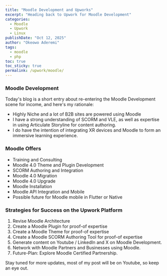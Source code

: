 ```yaml
---
title: "Moodle Development and Upworks"
excerpt: "Heading back to Upwork for Moodle Development"
categories:
  - Moodle
  - Upwork
  - Linux
publishDate: "Oct 12, 2025"
author: "Okeowo Aderemi"
tags:
  - moodle
  - php
toc: true
toc_sticky: true
permalink: /upwork/moodle/
---
```



### Moodle Development

Today's blog is a short entry about re-entering the Moodle Development scene for income, and here's my rationale:

* Highly Niche and a lot of B2B sites are powered using Moodle
* I have a strong understanding of SCORM and VLE, as well as expertise in using Articulate Storyline for content
  authoring. 
* I do have the intention of integrating XR devices and Moodle to form an immersive learning experience.

### Moodle Offers

* Training and Consulting
* Moodle 4.0 Theme and Plugin Development
* SCORM Authoring and Integration
* Moodle 4.0 Migration
* Moodle 4.0 Upgrade
* Moodle Installation
* Moodle API Integration and Mobile
* Possible future for Moodle mobile in Flutter or Native


### Strategies for Success on the Upwork Platform

1. Revise Moodle Architecture
2. Create a Moodle Plugin for proof-of expertise
3. Create a Moodle Theme for proof-of expertise
4. Create a Moodle SCORM Authoring Tool for proof-of expertise
5. Generate content on Youtube / LinkedIn and X on Moodle Development.
6. Network with Moodle Partners and Businesses using Moodle.
7. Future-Plan: Explore Moodle Certified Partnership. 


Stay tuned for more updates, most of my post will be on Youtube, so keep an eye out.